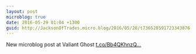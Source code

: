 ```yaml
---
layout: post
microblog: true
date: 2016-05-29 01:04 +1300
guid: http://JacksonOfTrades.micro.blog/2016/05/28/t736528591723343876.html
---
```

New microblog post at Valiant Ghost [t.co/Bb4QKhnzQ...](https://t.co/Bb4QKhnzQR)
